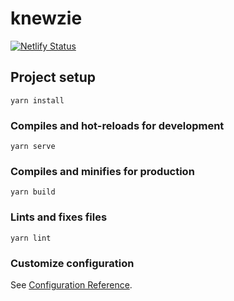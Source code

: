 # knewzie

[![Netlify Status](https://api.netlify.com/api/v1/badges/2b685fe3-f5a0-4d0f-b29a-989b84c6d4cc/deploy-status)](https://app.netlify.com/sites/knewzie-h5/deploys)

## Project setup
```
yarn install
```

### Compiles and hot-reloads for development
```
yarn serve
```

### Compiles and minifies for production
```
yarn build
```

### Lints and fixes files
```
yarn lint
```

### Customize configuration
See [Configuration Reference](https://cli.vuejs.org/config/).
